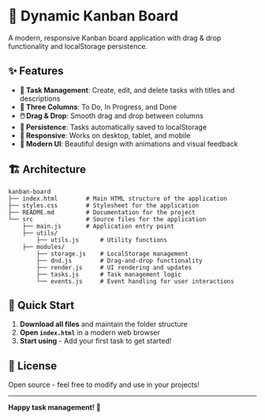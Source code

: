 # 🚀 Dynamic Kanban Board

A modern, responsive Kanban board application with drag & drop functionality and localStorage persistence.

## ✨ Features

- **📝 Task Management**: Create, edit, and delete tasks with titles and descriptions
- **🎯 Three Columns**: To Do, In Progress, and Done
- **🖱️ Drag & Drop**: Smooth drag and drop between columns
- **💾 Persistence**: Tasks automatically saved to localStorage
- **📱 Responsive**: Works on desktop, tablet, and mobile
- **🎨 Modern UI**: Beautiful design with animations and visual feedback

## 🏗️ Architecture

```
kanban-board
├── index.html        # Main HTML structure of the application
├── styles.css        # Stylesheet for the application
├── README.md         # Documentation for the project
└── src               # Source files for the application
    ├── main.js       # Application entry point
    ├── utils/
        ├── utils.js      # Utility functions
    ├── modules/
        ├── storage.js    # LocalStorage management
        ├── dnd.js        # Drag-and-drop functionality
        ├── render.js     # UI rendering and updates
        ├── tasks.js      # Task management logic
        └── events.js     # Event handling for user interactions
```

## 🚀 Quick Start

1. **Download all files** and maintain the folder structure
2. **Open `index.html`** in a modern web browser
3. **Start using** - Add your first task to get started!



## 📄 License

Open source - feel free to modify and use in your projects!

---

**Happy task management! 🎯**

